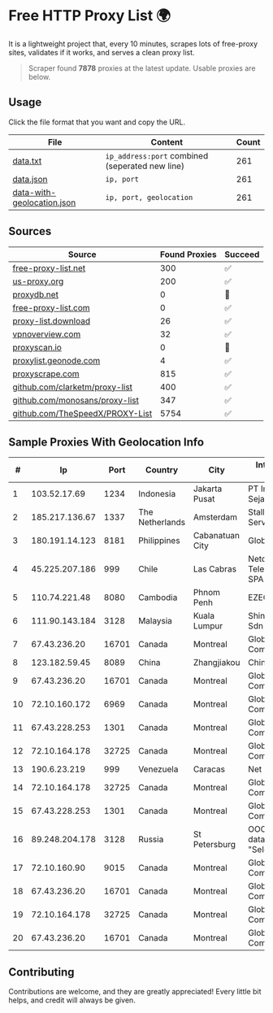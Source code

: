 
# Free HTTP Proxy List 🌍

It is a lightweight project that, every 10 minutes, scrapes lots of free-proxy sites, validates if it works, and serves a clean proxy list.


> Scraper found **7878** proxies at the latest update. Usable proxies are below.

## Usage

Click the file format that you want and copy the URL.


|File|Content|Count|
|----|-------|-----|
|[data.txt](https://raw.githubusercontent.com/themiralay/Proxy-List-World/master/data.txt)|`ip_address:port` combined (seperated new line)|261|
|[data.json](https://raw.githubusercontent.com/themiralay/Proxy-List-World/master/data.json)|`ip, port`|261|
|[data-with-geolocation.json](https://raw.githubusercontent.com/themiralay/Proxy-List-World/master/data-with-geolocation.json)|`ip, port, geolocation`|261|

## Sources

|Source|Found Proxies|Succeed|
|------|-------------|-------|
|[free-proxy-list.net](https://free-proxy-list.net)|300|✅|
|[us-proxy.org](https://www.us-proxy.org)|200|✅|
|[proxydb.net](http://proxydb.net)|0|🚫|
|[free-proxy-list.com](https://free-proxy-list.com/?page=&port=&type%5B%5D=http&type%5B%5D=https&up_time=0&search=Search)|0|✅|
|[proxy-list.download](https://www.proxy-list.download/HTTP)|26|✅|
|[vpnoverview.com](https://vpnoverview.com/privacy/anonymous-browsing/free-proxy-servers)|32|✅|
|[proxyscan.io](https://www.proxyscan.io)|0|🚫|
|[proxylist.geonode.com](https://proxylist.geonode.com/api/proxy-list?limit=300&page=1&sort_by=lastChecked&sort_type=desc&protocols=http,https)|4|✅|
|[proxyscrape.com](https://api.proxyscrape.com/v2/?request=displayproxies&protocol=http&timeout=10000&country=all&ssl=all&anonymity=all)|815|✅|
|[github.com/clarketm/proxy-list](https://raw.githubusercontent.com/clarketm/proxy-list/master/proxy-list-raw.txt)|400|✅|
|[github.com/monosans/proxy-list](https://raw.githubusercontent.com/monosans/proxy-list/main/proxies/http.txt)|347|✅|
|[github.com/TheSpeedX/PROXY-List](https://raw.githubusercontent.com/TheSpeedX/PROXY-List/master/http.txt)|5754|✅|


## Sample Proxies With Geolocation Info

|#|Ip|Port|Country|City|Internet Service Provider|
|-|--|----|-------|----|-------------------------|
|1|103.52.17.69|1234|Indonesia|Jakarta Pusat|PT Inti Bangun Sejahtera, tbk|
|2|185.217.136.67|1337|The Netherlands|Amsterdam|Stallion Network Services Limited|
|3|180.191.14.123|8181|Philippines|Cabanatuan City|Globe Telecom|
|4|45.225.207.186|999|Chile|Las Cabras|Netdelsur Telecomunicaciones SPA|
|5|110.74.221.48|8080|Cambodia|Phnom Penh|EZECOM limited|
|6|111.90.143.184|3128|Malaysia|Kuala Lumpur|Shinjiru Technology Sdn Bhd|
|7|67.43.236.20|16701|Canada|Montreal|GloboTech Communications|
|8|123.182.59.45|8089|China|Zhangjiakou|China Telecom|
|9|67.43.236.20|16701|Canada|Montreal|GloboTech Communications|
|10|72.10.160.172|6969|Canada|Montreal|GloboTech Communications|
|11|67.43.228.253|1301|Canada|Montreal|GloboTech Communications|
|12|72.10.164.178|32725|Canada|Montreal|GloboTech Communications|
|13|190.6.23.219|999|Venezuela|Caracas|Net Uno|
|14|72.10.164.178|32725|Canada|Montreal|GloboTech Communications|
|15|67.43.228.253|1301|Canada|Montreal|GloboTech Communications|
|16|89.248.204.178|3128|Russia|St Petersburg|OOO "Network of data-centers "Selectel"|
|17|72.10.160.90|9015|Canada|Montreal|GloboTech Communications|
|18|67.43.236.20|16701|Canada|Montreal|GloboTech Communications|
|19|72.10.164.178|32725|Canada|Montreal|GloboTech Communications|
|20|67.43.236.20|16701|Canada|Montreal|GloboTech Communications|



## Contributing

Contributions are welcome, and they are greatly appreciated! Every
little bit helps, and credit will always be given.

